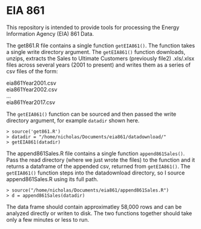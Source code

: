 # EIA 861 

This repository is intended to provide tools for processing the Energy Information Agency (EIA) 861 Data.

The get861.R file contains a single function `getEIA861()`.  The function takes a single write directory argument. The `getEIA861()` function downloads, unzips, extracts the Sales to Ultimate Customers (previously file2) .xls/.xlsx files across several years (2001 to present) and writes them as a series of csv files of the form:  

eia861Year2001.csv     
eia861Year2002.csv    
...  
eia861Year2017.csv  

The `getEIA861()` function can be sourced and then passed the write directory argument, for example `datadir` shown here.

```{r}
> source('get861.R')
> datadir = "/home/nicholas/Documents/eia861/datadownload/"
> getEIA861(datadir)
```

The append861Sales.R file contains a single function `append861Sales()`.  Pass the read directory (where we just wrote the files) to the function and it returns a dataframe of the appended csv, returned from `getEIA861()`.  The `getEIA861()` function steps into the datadownload directory, so I source append861Sales.R using its full path. 

```{r}
> source("/home/nicholas/Documents/eia861/append861Sales.R")
> d = append861Sales(datadir)
```

The data frame should contain approximatley 58,000 rows and can be analyzed directly or writen to disk. The two functions together should take only a few minutes or less to run. 
